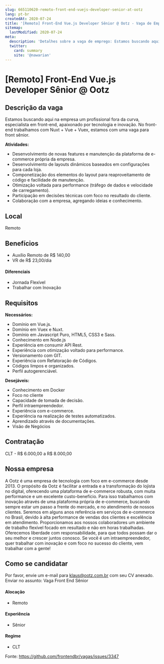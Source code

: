 ```yaml
---
slug: 665110620-remoto-front-end-vuejs-developer-senior-at-ootz
lang: pt-br
createdAt: 2020-07-24
title: '[Remoto] Front-End Vue.js Developer Sênior @ Ootz - Vaga de Emprego'
sitemap:
  lastModified: 2020-07-24
meta:
  description: 'Detalhes sobre a vaga de emprego: Estamos buscando aqui na empresa um profissional fora da curva, especialista em front-end, apaixonado por tecnologia e inovação. No front-end trabalhamos com Nuxt + Vue + Vuex, estamos com uma vaga para front sênior.  **Atividades:** - Desenvolvimento de novas features e manutenção da plataforma de e-commerce própria da empresa. - Desenvolvimento de layouts dinâmicos baseados em configurações para cada loja. - Componetização dos elementos do layout para reaproveitamento de código e facilidade de manutenção. - Otimização voltada para performance (tráfego de dados e velocidade de carregamento). - Participação em decisões técnicas com foco no resultado do cliente. - Colaboração com a empresa, agregando ideias e conhecimento.'
  twitter:
    card: summary
    site: '@nawarian'
---
```


# [Remoto] Front-End Vue.js Developer Sênior @ Ootz

## Descrição da vaga

Estamos buscando aqui na empresa um profissional fora da curva, especialista em front-end, apaixonado por tecnologia e inovação. No front-end trabalhamos com Nuxt + Vue + Vuex, estamos com uma vaga para front sênior. 

**Atividades:**
- Desenvolvimento de novas features e manutenção da plataforma de e-commerce própria da empresa.
- Desenvolvimento de layouts dinâmicos baseados em configurações para cada loja.
- Componetização dos elementos do layout para reaproveitamento de código e facilidade de manutenção.
- Otimização voltada para performance (tráfego de dados e velocidade de carregamento).
- Participação em decisões técnicas com foco no resultado do cliente.
- Colaboração com a empresa, agregando ideias e conhecimento.
 
## Local

Remoto

## Benefícios

- Auxílio Remoto de R$ 140,00
- VR de R$ 23,00/dia

#### Diferenciais

- Jornada Flexível
- Trabalhar com Inovação

## Requisitos

**Necessários:**
- Domínio em  Vue.js.
- Domínio em Vuex e Nuxt.
- Domínio em Javascript Puro, HTML5, CSS3 e Sass.
- Conhecimento em Node.js
- Experiência em consumir API Rest.
- Experiência com otimização voltado para performance.
- Versionamento com GIT.
- Experiência com Refatoração de Códigos.
- Códigos limpos e organizados.
- Perfil autogerenciável.

**Desejáveis:**
- Conhecimento em Docker
- Foco no cliente
- Capacidade de tomada de decisão.
- Perfil intraempreendedor.
- Experiência com e-commerce.
- Experiência na realização de testes automatizados.
- Aprendizado através de documentações.
- Visão de Negócios

## Contratação

CLT - R$ 6.000,00 a R$ 8.000,00

## Nossa empresa

A Ootz é uma empresa de tecnologia com foco em e-commerce desde 2013. 
O propósito da Ootz é facilitar a entrada e a transformação do lojista no digital, oferecendo uma plataforma de e-commerce robusta, com muita performance e um excelente custo-benefício. Para isso trabalhamos com inovação através de uma plataforma própria de e-commerce, buscando sempre estar um passo a frente do mercado, e no atendimento de nossos clientes. 
Seremos em alguns anos referência em serviços de e-commerce no Brasil, devido à alta performance de vendas dos clientes e excelência em atendimento.
Proporcionamos aos nossos colaboradores um ambiente de trabalho flexível focado em resultado e não em horas trabalhadas. Oferecemos liberdade com responsabilidade, para que todos possam dar o seu melhor e crescer juntos conosco.
Se você é um intraempreendedor, quer trabalhar com inovação e com foco no sucesso do cliente, vem trabalhar com a gente!

## Como se candidatar

Por favor, envie um e-mail para klaus@ootz.com.br com seu CV anexado. Enviar no assunto: Vaga Front End Sênior

#### Alocação
- Remoto

#### Experiência
- Sênior

#### Regime
- CLT

Fonte: https://github.com/frontendbr/vagas/issues/3347